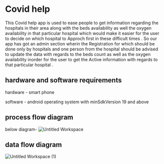 # Covid help
This Covid help app is used to ease people to get information regarding the hospitals in their area along with the beds availability as well the oxygen availability in that
particular hospital which would make it easier for the user to decide on which hospital to Approch first in these difficult times . 
So our app has got an admin section wherin the Registration for which should be done only by hospitals and one person from the hospital should be advised to update the data
with regards to the beds count as well as the oxygen availability inorder for the user to get the Active information with regards to that particular hospital .

## hardware and software requirements
hardware - smart phone 

software - android operating system with minSdkVersion 19 and above  

## process flow diagram

below diagram- 
![Untitled Workspace](https://user-images.githubusercontent.com/54584435/119368788-10255180-bcd1-11eb-95aa-da3c800476d3.jpg)

## data flow diagram

![Untitled Workspace (1)](https://user-images.githubusercontent.com/54584435/119368846-23382180-bcd1-11eb-9989-15b9eb105874.jpg)






